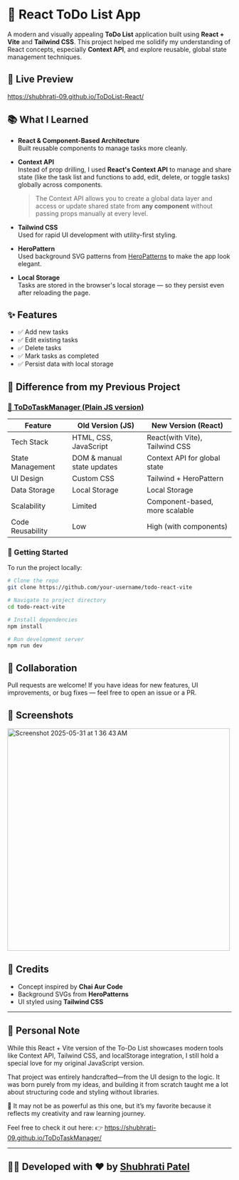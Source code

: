# 📝 React ToDo List App
A modern and visually appealing **ToDo List** application built using **React + Vite** and **Tailwind CSS**. This project helped me solidify my understanding of React concepts, especially **Context API**, and explore reusable, global state management techniques.


## 🚀 Live Preview
https://shubhrati-09.github.io/ToDoList-React/

## 📚 What I Learned

- **React & Component-Based Architecture**  
  Built reusable components to manage tasks more cleanly.

- **Context API**  
  Instead of prop drilling, I used **React's Context API** to manage and share state (like the task list and functions to add, edit, delete, or toggle tasks) globally across components.  
  > The Context API allows you to create a global data layer and access or update shared state from **any component** without passing props manually at every level.

- **Tailwind CSS**  
  Used for rapid UI development with utility-first styling.

- **HeroPattern**  
  Used background SVG patterns from [HeroPatterns](https://heropatterns.com/) to make the app look elegant.

- **Local Storage**  
  Tasks are stored in the browser's local storage — so they persist even after reloading the page.



## ✨ Features
- ✅ Add new tasks
- ✅ Edit existing tasks
- ✅ Delete tasks
- ✅ Mark tasks as completed
- ✅ Persist data with local storage


## 🔁 Difference from my Previous Project
### [🔗 ToDoTaskManager (Plain JS version)](https://github.com/Shubhrati-09/ToDoTaskManager)

| Feature | Old Version (JS) | New Version (React) |
|--------|---------------------------|----------------------|
| Tech Stack | HTML, CSS, JavaScript | React(with Vite), Tailwind CSS |
| State Management | DOM & manual state updates | Context API for global state |
| UI Design | Custom CSS | Tailwind + HeroPattern |
| Data Storage | Local Storage | Local Storage |
| Scalability | Limited | Component-based, more scalable |
| Code Reusability | Low | High (with components) |

### 📌 Getting Started
To run the project locally:

```bash
# Clone the repo
git clone https://github.com/your-username/todo-react-vite

# Navigate to project directory
cd todo-react-vite

# Install dependencies
npm install

# Run development server
npm run dev
```

## 🤝 Collaboration
Pull requests are welcome! If you have ideas for new features, UI improvements, or bug fixes — feel free to open an issue or a PR.


## 📸 Screenshots
<img width="500" height="auto" alt="Screenshot 2025-05-31 at 1 36 43 AM" src="https://github.com/user-attachments/assets/66f6024c-a254-411a-acf6-5457ce44e1e2" />


## 🙌 Credits

- Concept inspired by **Chai Aur Code**
- Background SVGs from **HeroPatterns**
- UI styled using **Tailwind CSS**
  
---

## 💭 Personal Note
While this React + Vite version of the To-Do List showcases modern tools like Context API, Tailwind CSS, and localStorage integration, I still hold a special love for my original JavaScript version.

That project was entirely handcrafted—from the UI design to the logic. It was born purely from my ideas, and building it from scratch taught me a lot about structuring code and styling without libraries.

🎨 It may not be as powerful as this one, but it’s my favorite because it reflects my creativity and raw learning journey.

Feel free to check it out here:
👉 https://shubhrati-09.github.io/ToDoTaskManager/

---
## 🧑‍💻 Developed with ❤️ by [Shubhrati Patel](https://github.com/Shubhrati-09)
